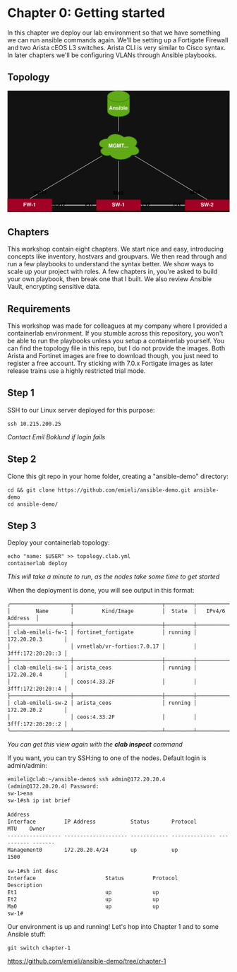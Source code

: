 # Chapter 0: Getting started
In this chapter we deploy our lab environment so that we have something we can run ansible commands again. We'll be setting up a Fortigate Firewall and two Arista cEOS L3 switches. Arista CLI is very similar to Cisco syntax. In later chapters we'll be configuring VLANs through Ansible playbooks. 

## Topology
![topology](ansible-demo.svg)

## Chapters
This workshop contain eight chapters. We start nice and easy, introducing concepts like inventory, hostvars and groupvars. We then read through and run a few playbooks to understand the syntax better. We show ways to scale up your project with roles. A few chapters in, you're asked to build your own playbook, then break one that I built. We also review Ansible Vault, encrypting sensitive data.

## Requirements
This workshop was made for colleagues at my company where I provided a containerlab environment. If you stumble across this repository, you won't be able to run the playbooks unless you setup a containerlab yourself. You can find the topology file in this repo, but I do not provide the images. Both Arista and Fortinet images are free to download though, you just need to register a free account. Try sticking with 7.0.x Fortigate images as later release trains use a highly restricted trial mode.

## Step 1
SSH to our Linux server deployed for this purpose:
```
ssh 10.215.200.25
```
*Contact Emil Boklund if login fails*

## Step 2
Clone this git repo in your home folder, creating a "ansible-demo" directory:
```
cd && git clone https://github.com/emieli/ansible-demo.git ansible-demo
cd ansible-demo/
```

## Step 3
Deploy your containerlab topology:
```
echo "name: $USER" >> topology.clab.yml
containerlab deploy
```
*This will take a minute to run, as the nodes take some time to get started*

When the deployment is done, you will see output in this format:
```
╭───────────────────┬────────────────────────────┬─────────┬───────────────────╮
│        Name       │         Kind/Image         │  State  │   IPv4/6 Address  │
├───────────────────┼────────────────────────────┼─────────┼───────────────────┤
│ clab-emileli-fw-1 │ fortinet_fortigate         │ running │ 172.20.20.3       │
│                   │ vrnetlab/vr-fortios:7.0.17 │         │ 3fff:172:20:20::3 │
├───────────────────┼────────────────────────────┼─────────┼───────────────────┤
│ clab-emileli-sw-1 │ arista_ceos                │ running │ 172.20.20.4       │
│                   │ ceos:4.33.2F               │         │ 3fff:172:20:20::4 │
├───────────────────┼────────────────────────────┼─────────┼───────────────────┤
│ clab-emileli-sw-2 │ arista_ceos                │ running │ 172.20.20.2       │
│                   │ ceos:4.33.2F               │         │ 3fff:172:20:20::2 │
╰───────────────────┴────────────────────────────┴─────────┴───────────────────╯
```
*You can get this view again with the **clab inspect** command*

If you want, you can try SSH:ing to one of the nodes. Default login is admin/admin:
```
emileli@clab:~/ansible-demo$ ssh admin@172.20.20.4
(admin@172.20.20.4) Password:
sw-1>ena
sw-1#sh ip int brief
                                                                              Address
Interface         IP Address           Status       Protocol           MTU    Owner
----------------- -------------------- ------------ -------------- ---------- -------
Management0       172.20.20.4/24       up           up                1500

sw-1#sh int desc
Interface                      Status         Protocol           Description
Et1                            up             up
Et2                            up             up
Ma0                            up             up
sw-1#
```

Our environment is up and running! Let's hop into Chapter 1 and to some Ansible stuff:
```
git switch chapter-1
```
https://github.com/emieli/ansible-demo/tree/chapter-1
